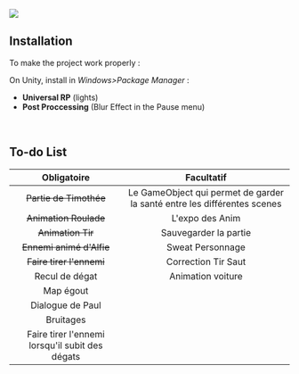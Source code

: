 
![](https://i.imgur.com/Ku6hjHX.png?1)


## Installation

To make the project work properly :

On Unity, install in *Windows>Package Manager* :

- **Universal RP** (lights)
- **Post Proccessing** (Blur Effect in the Pause menu)
<br>

## To-do List



Obligatoire | Facultatif |
:----------:|:----------:|
 ~~Partie de Timothée~~ | Le GameObject qui permet de garder la santé entre les différentes scenes |
 ~~Animation Roulade~~| L'expo des Anim |
 ~~Animation Tir~~ | Sauvegarder la partie |
 ~~Ennemi animé d'Alfie~~ | Sweat Personnage |
 ~~Faire tirer l'ennemi~~| Correction Tir Saut |
 Recul de dégat | Animation voiture |
 Map égout |  |
 Dialogue de Paul |  |
 Bruitages |  |
 Faire tirer l'ennemi lorsqu'il subit des dégats|  |